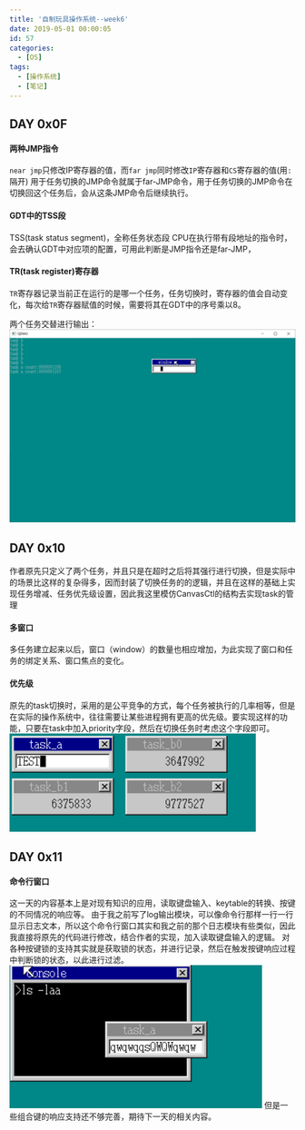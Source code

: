 ```yaml
---
title: '自制玩具操作系统--week6'
date: 2019-05-01 00:00:05
id: 57
categories:
  - [OS]
tags:
  - [操作系统]
  - [笔记]
---
```


## DAY 0x0F

#### 两种JMP指令
`near jmp`只修改IP寄存器的值，而`far jmp`同时修改`IP`寄存器和`CS`寄存器的值(用`:`隔开)
用于任务切换的JMP命令就属于far-JMP命令，用于任务切换的JMP命令在切换回这个任务后，会从这条JMP命令后继续执行。


#### GDT中的TSS段
TSS(task status segment)，全称任务状态段
CPU在执行带有段地址的指令时，会去确认GDT中对应项的配置，可用此判断是JMP指令还是far-JMP，

#### TR(task register)寄存器
`TR`寄存器记录当前正在运行的是哪一个任务，任务切换时，寄存器的值会自动变化，每次给`TR`寄存器赋值的时候，需要将其在GDT中的序号乘以8。

两个任务交替进行输出：
![两个任务交替进行输出](/images/blog/os/6.png)

## DAY 0x10
作者原先只定义了两个任务，并且只是在超时之后将其强行进行切换，但是实际中的场景比这样的复杂得多，因而封装了切换任务的的逻辑，并且在这样的基础上实现任务增减、任务优先级设置，因此我这里模仿CanvasCtl的结构去实现task的管理

#### 多窗口
多任务建立起来以后，窗口（window）的数量也相应增加，为此实现了窗口和任务的绑定关系、窗口焦点的变化。

#### 优先级
原先的task切换时，采用的是公平竞争的方式，每个任务被执行的几率相等，但是在实际的操作系统中，往往需要让某些进程拥有更高的优先级。要实现这样的功能，只要在task中加入priority字段，然后在切换任务时考虑这个字段即可。
![task不同的优先级](/images/blog/os/7.png)


## DAY 0x11
#### 命令行窗口
这一天的内容基本上是对现有知识的应用，读取键盘输入、keytable的转换、按键的不同情况的响应等。
由于我之前写了log输出模块，可以像命令行那样一行一行显示日志文本，所以这个命令行窗口其实和我之前的那个日志模块有些类似，因此我直接将原先的代码进行修改，结合作者的实现，加入读取键盘输入的逻辑。
对各种按键锁的支持其实就是获取锁的状态，并进行记录，然后在触发按键响应过程中判断锁的状态，以此进行过滤。
![](/images/blog/os/8.png)
但是一些组合键的响应支持还不够完善，期待下一天的相关内容。

